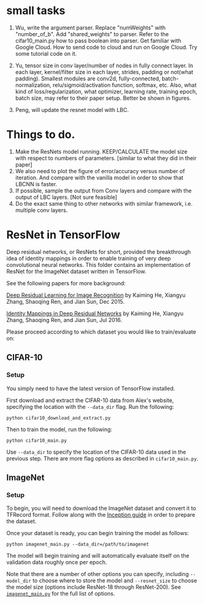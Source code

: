 # small tasks
1) Wu, write the argument parser. Replace "numWeights" with "number_of_b".
Add "shared_weights" to parser. Refer to the cifar10_main.py how to pass boolean into parser. Get familiar with Google Cloud. How to send code to cloud and run on Google Cloud. Try some tutorial code on it.

2) Yu, tensor size in conv layer/number of nodes in fully connect layer. In each layer, kernel/filter size in each layer, strides, padding or not(what padding). Smallest modules are conv2d, fully-connected, batch-normalization, relu/sigmoid/activation function, softmax, etc. 
Also, what kind of loss/regularization, what optimizer, learning rate, training epoch, batch size, may refer to their paper setup.
Better be shown in figures.

3) Peng, will update the resnet model with LBC.
# Things to do.

1) Make the ResNets model running. KEEP/CALCULATE the model size with respect to numbers of parameters. [similar to what they did in their paper]
2) We also need to plot the figure of error/accuracy versus number of iteration. And compare with the vanilla model in order to show that LBCNN is faster.
3) If possible, sample the output from Conv layers and compare with the output of LBC layers. [Not sure feasible]
4) Do the exact same thing to other networks with similar framework, i.e. multiple conv layers.

# ResNet in TensorFlow

Deep residual networks, or ResNets for short, provided the breakthrough idea of identity mappings in order to enable training of very deep convolutional neural networks. This folder contains an implementation of ResNet for the ImageNet dataset written in TensorFlow.

See the following papers for more background:

[Deep Residual Learning for Image Recognition](https://arxiv.org/pdf/1512.03385.pdf) by Kaiming He, Xiangyu Zhang, Shaoqing Ren, and Jian Sun, Dec 2015.

[Identity Mappings in Deep Residual Networks](https://arxiv.org/pdf/1603.05027.pdf) by Kaiming He, Xiangyu Zhang, Shaoqing Ren, and Jian Sun, Jul 2016.

Please proceed according to which dataset you would like to train/evaluate on:


## CIFAR-10

### Setup

You simply need to have the latest version of TensorFlow installed.

First download and extract the CIFAR-10 data from Alex's website, specifying the location with the `--data_dir` flag. Run the following:

```
python cifar10_download_and_extract.py
```

Then to train the model, run the following:

```
python cifar10_main.py
```

Use `--data_dir` to specify the location of the CIFAR-10 data used in the previous step. There are more flag options as described in `cifar10_main.py`.


## ImageNet

### Setup
To begin, you will need to download the ImageNet dataset and convert it to TFRecord format. Follow along with the [Inception guide](https://github.com/tensorflow/models/tree/master/research/inception#getting-started) in order to prepare the dataset.

Once your dataset is ready, you can begin training the model as follows:

```
python imagenet_main.py --data_dir=/path/to/imagenet
```

The model will begin training and will automatically evaluate itself on the validation data roughly once per epoch.

Note that there are a number of other options you can specify, including `--model_dir` to choose where to store the model and `--resnet_size` to choose the model size (options include ResNet-18 through ResNet-200). See [`imagenet_main.py`](imagenet_main.py) for the full list of options.
